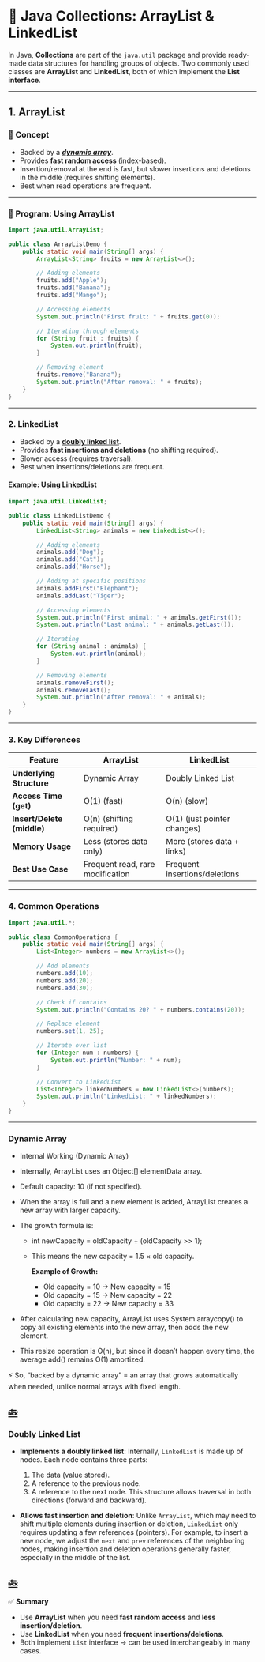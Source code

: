 # 🚀 Java Collections: ArrayList & LinkedList

In Java, **Collections** are part of the `java.util` package and provide ready-made data structures for handling groups of objects. Two commonly used classes are **ArrayList** and **LinkedList**, both of which implement the **List interface**.

---

## 1. ArrayList

### 📘 Concept

* Backed by a  [_**dynamic array**_](#dynamic-array).
* Provides **fast random access** (index-based).
* Insertion/removal at the end is fast, but slower insertions and deletions in the middle (requires shifting elements).
* Best when read operations are frequent.

---

### 📝 Program: Using ArrayList

```java
import java.util.ArrayList;

public class ArrayListDemo {
    public static void main(String[] args) {
        ArrayList<String> fruits = new ArrayList<>();

        // Adding elements
        fruits.add("Apple");
        fruits.add("Banana");
        fruits.add("Mango");

        // Accessing elements
        System.out.println("First fruit: " + fruits.get(0));

        // Iterating through elements
        for (String fruit : fruits) {
            System.out.println(fruit);
        }

        // Removing element
        fruits.remove("Banana");
        System.out.println("After removal: " + fruits);
    }
}
```

---

### 2. LinkedList

* Backed by a [**doubly linked list**](#doubly-linked-list).
* Provides **fast insertions and deletions** (no shifting required).
* Slower access (requires traversal).
* Best when insertions/deletions are frequent.

#### Example: Using LinkedList

```java
import java.util.LinkedList;

public class LinkedListDemo {
    public static void main(String[] args) {
        LinkedList<String> animals = new LinkedList<>();

        // Adding elements
        animals.add("Dog");
        animals.add("Cat");
        animals.add("Horse");

        // Adding at specific positions
        animals.addFirst("Elephant");
        animals.addLast("Tiger");

        // Accessing elements
        System.out.println("First animal: " + animals.getFirst());
        System.out.println("Last animal: " + animals.getLast());

        // Iterating
        for (String animal : animals) {
            System.out.println(animal);
        }

        // Removing elements
        animals.removeFirst();
        animals.removeLast();
        System.out.println("After removal: " + animals);
    }
}
```

---

### 3. Key Differences

| Feature                    | ArrayList                        | LinkedList                    |
| -------------------------- | -------------------------------- | ----------------------------- |
| **Underlying Structure**   | Dynamic Array                    | Doubly Linked List            |
| **Access Time (get)**      | O(1) (fast)                      | O(n) (slow)                   |
| **Insert/Delete (middle)** | O(n) (shifting required)         | O(1) (just pointer changes)   |
| **Memory Usage**           | Less (stores data only)          | More (stores data + links)    |
| **Best Use Case**          | Frequent read, rare modification | Frequent insertions/deletions |

---

### 4. Common Operations

```java
import java.util.*;

public class CommonOperations {
    public static void main(String[] args) {
        List<Integer> numbers = new ArrayList<>();

        // Add elements
        numbers.add(10);
        numbers.add(20);
        numbers.add(30);

        // Check if contains
        System.out.println("Contains 20? " + numbers.contains(20));

        // Replace element
        numbers.set(1, 25);

        // Iterate over list
        for (Integer num : numbers) {
            System.out.println("Number: " + num);
        }

        // Convert to LinkedList
        List<Integer> linkedNumbers = new LinkedList<>(numbers);
        System.out.println("LinkedList: " + linkedNumbers);
    }
}
```

---

### Dynamic Array

- Internal Working (Dynamic Array)
- Internally, ArrayList uses an Object[] elementData array.
- Default capacity: 10 (if not specified).
- When the array is full and a new element is added, ArrayList creates a new array with larger capacity.
- The growth formula is:
  - int newCapacity = oldCapacity + (oldCapacity >> 1); 
  - This means the new capacity = 1.5 × old capacity.  

    **Example of Growth:**
    - Old capacity = 10 → New capacity = 15
    - Old capacity = 15 → New capacity = 22
    - Old capacity = 22 → New capacity = 33

- After calculating new capacity, ArrayList uses System.arraycopy() to copy all existing elements into the new array, then adds the new element.
- This resize operation is O(n), but since it doesn’t happen every time, the average add() remains O(1) amortized.

⚡ So, “backed by a dynamic array” = an array that grows automatically when needed, unlike normal arrays with fixed length.

[🔙](#1-arrayList)
---
### Doubly Linked List
* **Implements a doubly linked list**: Internally, `LinkedList` is made up of nodes. Each node contains three parts:

  1. The data (value stored).
  2. A reference to the previous node.
  3. A reference to the next node.
     This structure allows traversal in both directions (forward and backward).
* **Allows fast insertion and deletion**: Unlike `ArrayList`, which may need to shift multiple elements during insertion or deletion, `LinkedList` only requires updating a few references (pointers). For example, to insert a new node, we adjust the `next` and `prev` references of the neighboring nodes, making insertion and deletion operations generally faster, especially in the middle of the list.

[🔙](#2-linkedList)
---

✅ **Summary**

* Use **ArrayList** when you need **fast random access** and **less insertion/deletion**.
* Use **LinkedList** when you need **frequent insertions/deletions**.
* Both implement `List` interface → can be used interchangeably in many cases.
